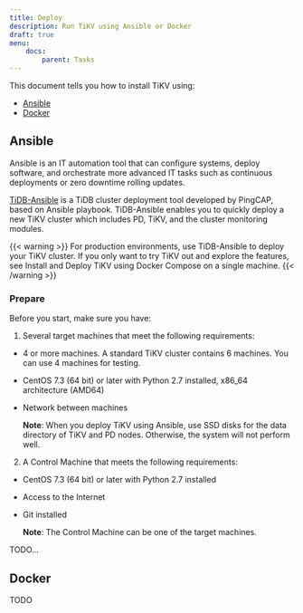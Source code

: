 ```yaml
---
title: Deploy
description: Run TiKV using Ansible or Docker
draft: true
menu:
    docs:
        parent: Tasks
---
```


This document tells you how to install TiKV using:

* [Ansible](#ansible)
* [Docker](#docker)

## Ansible

Ansible is an IT automation tool that can configure systems, deploy software, and orchestrate more advanced IT tasks such as continuous deployments or zero downtime rolling updates.

[TiDB-Ansible](https://github.com/pingcap/tidb-ansible) is a TiDB cluster deployment tool developed by PingCAP, based on Ansible playbook. TiDB-Ansible enables you to quickly deploy a new TiKV cluster which includes PD, TiKV, and the cluster monitoring modules.

{{< warning >}}
For production environments, use TiDB-Ansible to deploy your TiKV cluster. If you only want to try TiKV out and explore the features, see Install and Deploy TiKV using Docker Compose on a single machine.
{{< /warning >}}

### Prepare

Before you start, make sure you have:

1. Several target machines that meet the following requirements:

  * 4 or more machines. A standard TiKV cluster contains 6 machines. You can use 4 machines for testing.
  * CentOS 7.3 (64 bit) or later with Python 2.7 installed, x86_64 architecture (AMD64)
  * Network between machines

    **Note**: When you deploy TiKV using Ansible, use SSD disks for the data directory of TiKV and PD nodes. Otherwise, the system will not perform well.

2. A Control Machine that meets the following requirements:

  * CentOS 7.3 (64 bit) or later with Python 2.7 installed
  * Access to the Internet
  * Git installed

    **Note**: The Control Machine can be one of the target machines.

TODO...

## Docker

TODO
